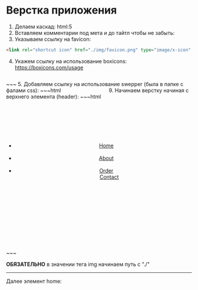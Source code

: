 # Верстка приложения
1. Делаем каскад: html:5
2. Вставляем комментарии под мета и до тайтл чтобы не забыть:
	<!-- favicon -->
	<!-- boxicons -->
	<!-- swipper -->
	<!-- css -->
3.  Указываем ссылку на favicon: 
~~~html
<link rel="shortcut icon" href="./img/favicon.png" type="image/x-icon"
~~~
4. Укажем ссылку на использование boxicons:
	https://boxicons.com/usage
	~~~html
<link href='https://unpkg.com/boxicons@2.1.4/css/boxicons.min.css' rel='stylesheet'>
~~~
5. Добавляем ссылку на использование swepper (была в папке с фалами css):
	~~~html
	<link rel="stylesheet" href="./css/swiper-bundle.min.css"
	~~~
6. Указываем ссылку на основную css таблицу:
7. Изменяем tltle:
	"Responsive website"
8. Обозначаем комментариями основные блоки внутри элемента body (для сайта с задания)
    <!-- header -->
    <!-- home -->
    <!-- category -->
    <!-- author -->
    <!-- news -->
    <!-- footer -->
    <!-- scroll up -->
    <!-- swipper -->
    <!-- mainjs -->
9.  Начинаем верстку начиная с верхнего элемента (header):
~~~html
<body>
    <header class="header" id="header">
        <nav class="nav container">
            <div class="nav_logo">
                <img src="./img/logo.png" alt="" class="nav_logo-img">
            </div>
            <div class="nav_menu" id="nav_menu">
                <ul class="nav_list">
                    <li class="nav_item">
                        <a href="#home" class="nav_link active-link">Home</a>
                    </li>
                    <li class="nav_item">
                        <a href="#about" class="nav_link">About</a>
                    </li>
                    <li class="nav_item">
                        <a href="#order" class="nav_link">Order</a>
                    </li>
                        <a href="#contact" class="buttn button--ghost">Contact</a>
                </ul>
            <div class="nav-close" id="nav-close">
                <i class="bx bx-x"></i>
            </div>
            <img src="./img/footer-logo.png" alt="" class="nav_img">
            </div>
            <div class="nav_toggle" id="nav_toggle">
                <i class="bx bx-grid-alt"></i>
            </div>
        </nav>    
    </header>
</body>
~~~

**ОБЯЗАТЕЛЬНО** в значении тега img начинаем путь с "./"
***
Далее элемент home:
